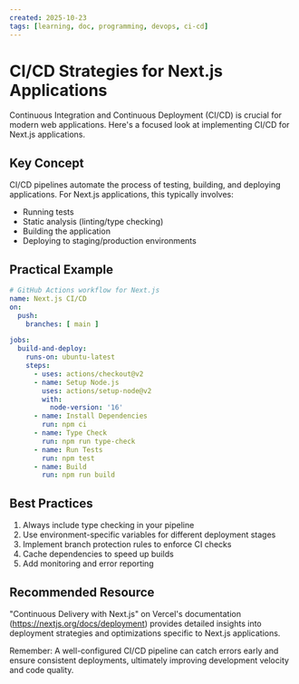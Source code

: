 ```yaml
---
created: 2025-10-23
tags: [learning, doc, programming, devops, ci-cd]
---
```


# CI/CD Strategies for Next.js Applications

Continuous Integration and Continuous Deployment (CI/CD) is crucial for modern web applications. Here's a focused look at implementing CI/CD for Next.js applications.

## Key Concept
CI/CD pipelines automate the process of testing, building, and deploying applications. For Next.js applications, this typically involves:
- Running tests
- Static analysis (linting/type checking)
- Building the application
- Deploying to staging/production environments

## Practical Example
```yaml
# GitHub Actions workflow for Next.js
name: Next.js CI/CD
on:
  push:
    branches: [ main ]

jobs:
  build-and-deploy:
    runs-on: ubuntu-latest
    steps:
      - uses: actions/checkout@v2
      - name: Setup Node.js
        uses: actions/setup-node@v2
        with:
          node-version: '16'
      - name: Install Dependencies
        run: npm ci
      - name: Type Check
        run: npm run type-check
      - name: Run Tests
        run: npm test
      - name: Build
        run: npm run build
```

## Best Practices
1. Always include type checking in your pipeline
2. Use environment-specific variables for different deployment stages
3. Implement branch protection rules to enforce CI checks
4. Cache dependencies to speed up builds
5. Add monitoring and error reporting

## Recommended Resource
"Continuous Delivery with Next.js" on Vercel's documentation (https://nextjs.org/docs/deployment) provides detailed insights into deployment strategies and optimizations specific to Next.js applications.

Remember: A well-configured CI/CD pipeline can catch errors early and ensure consistent deployments, ultimately improving development velocity and code quality.
